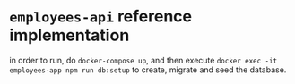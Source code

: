 # `employees-api` reference implementation

in order to run, do `docker-compose up`, and then execute `docker exec -it employees-app npm run db:setup` to create, migrate and seed the database.